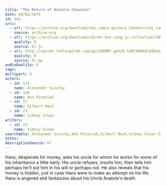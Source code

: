 ```yaml
---
title: "The Return of Anatole Chevenic"
date: 09/02/1974
id: 142
urls: 
  - url: https://archive.org/download/cbs_radio_mystery_theater/cbs_radio_mystery_theater-0101-0150.zip/cbs_radio_mystery_theater-0101-0150%2Fcbsrmt_0142_the_return_of_anatole_chevenic.mp3
    source: archive-org
  - url: https://archive.org/download/cbsrmt-ken-long-jc-collection/CBSRMT - 740902 0142 Return Of Anatole Chevenic vbr kb2_jc.mp3
    quality: 0
    source: kl-jc
  - url: http://cbsrmt.thelongtrek.com/pp/CBSRMT_pp%20-%20740902%200142%20The%20Return%20of%20Anatole%20Chevenic.mp3
    quality: 0
    source: kl-pp
audioQuality: 0
tags: 
multipart: 0
actors:  
  - id: 121
    name: Alexander Scourby  
  - id: 144
    name: Ann Pitoniak  
  - id: 17
    name: Gilbert Mack  
  - id: 23
    name: Sidney Sloan
writers:  
  - id: 23
    name: Sidney Sloan
searchable: Alexander Scourby,Ann Pitoniak,Gilbert Mack,Sidney Sloan Sidney Sloan
notes: 
descriptionSource: kf
---
```

Hans, desperate for money, asks his uncle for whom he works for some of his inheritance a little early. His uncle refuses, insults him, then tells him perhaps he'll put him in his will or perhaps not. He also reveals that his money is hidden, just in case Hans were to make an attempt on his life. Hans is angered and fantasizes about his Uncle Anatole's death.